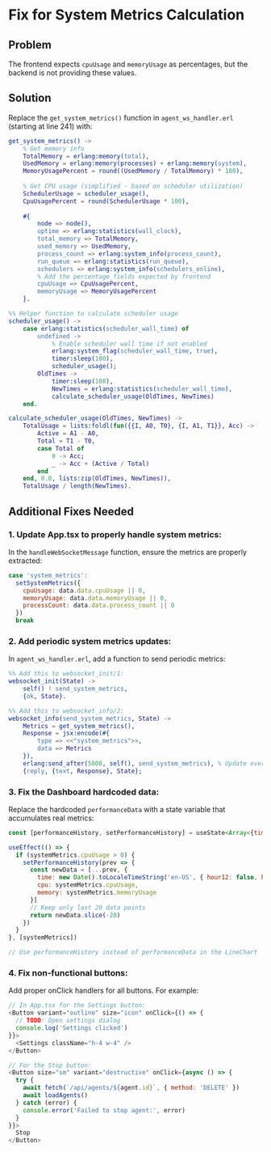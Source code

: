 # Fix for System Metrics Calculation

## Problem
The frontend expects `cpuUsage` and `memoryUsage` as percentages, but the backend is not providing these values.

## Solution

Replace the `get_system_metrics()` function in `agent_ws_handler.erl` (starting at line 241) with:

```erlang
get_system_metrics() ->
    % Get memory info
    TotalMemory = erlang:memory(total),
    UsedMemory = erlang:memory(processes) + erlang:memory(system),
    MemoryUsagePercent = round((UsedMemory / TotalMemory) * 100),
    
    % Get CPU usage (simplified - based on scheduler utilization)
    SchedulerUsage = scheduler_usage(),
    CpuUsagePercent = round(SchedulerUsage * 100),
    
    #{
        node => node(),
        uptime => erlang:statistics(wall_clock),
        total_memory => TotalMemory,
        used_memory => UsedMemory,
        process_count => erlang:system_info(process_count),
        run_queue => erlang:statistics(run_queue),
        schedulers => erlang:system_info(schedulers_online),
        % Add the percentage fields expected by frontend
        cpuUsage => CpuUsagePercent,
        memoryUsage => MemoryUsagePercent
    }.

%% Helper function to calculate scheduler usage
scheduler_usage() ->
    case erlang:statistics(scheduler_wall_time) of
        undefined ->
            % Enable scheduler wall time if not enabled
            erlang:system_flag(scheduler_wall_time, true),
            timer:sleep(100),
            scheduler_usage();
        OldTimes ->
            timer:sleep(100),
            NewTimes = erlang:statistics(scheduler_wall_time),
            calculate_scheduler_usage(OldTimes, NewTimes)
    end.

calculate_scheduler_usage(OldTimes, NewTimes) ->
    TotalUsage = lists:foldl(fun({{I, A0, T0}, {I, A1, T1}}, Acc) ->
        Active = A1 - A0,
        Total = T1 - T0,
        case Total of
            0 -> Acc;
            _ -> Acc + (Active / Total)
        end
    end, 0.0, lists:zip(OldTimes, NewTimes)),
    TotalUsage / length(NewTimes).
```

## Additional Fixes Needed

### 1. Update App.tsx to properly handle system metrics:

In the `handleWebSocketMessage` function, ensure the metrics are properly extracted:

```javascript
case 'system_metrics':
  setSystemMetrics({
    cpuUsage: data.data.cpuUsage || 0,
    memoryUsage: data.data.memoryUsage || 0,
    processCount: data.data.process_count || 0
  })
  break
```

### 2. Add periodic system metrics updates:

In `agent_ws_handler.erl`, add a function to send periodic metrics:

```erlang
%% Add this to websocket_init/1:
websocket_init(State) ->
    self() ! send_system_metrics,
    {ok, State}.

%% Add this to websocket_info/2:
websocket_info(send_system_metrics, State) ->
    Metrics = get_system_metrics(),
    Response = jsx:encode(#{
        type => <<"system_metrics">>,
        data => Metrics
    }),
    erlang:send_after(5000, self(), send_system_metrics), % Update every 5 seconds
    {reply, {text, Response}, State};
```

### 3. Fix the Dashboard hardcoded data:

Replace the hardcoded `performanceData` with a state variable that accumulates real metrics:

```javascript
const [performanceHistory, setPerformanceHistory] = useState<Array<{time: string, cpu: number, memory: number}>>([])

useEffect(() => {
  if (systemMetrics.cpuUsage > 0) {
    setPerformanceHistory(prev => {
      const newData = [...prev, {
        time: new Date().toLocaleTimeString('en-US', { hour12: false, hour: '2-digit', minute: '2-digit' }),
        cpu: systemMetrics.cpuUsage,
        memory: systemMetrics.memoryUsage
      }]
      // Keep only last 20 data points
      return newData.slice(-20)
    })
  }
}, [systemMetrics])

// Use performanceHistory instead of performanceData in the LineChart
```

### 4. Fix non-functional buttons:

Add proper onClick handlers for all buttons. For example:

```javascript
// In App.tsx for the Settings button:
<Button variant="outline" size="icon" onClick={() => {
  // TODO: Open settings dialog
  console.log('Settings clicked')
}}>
  <Settings className="h-4 w-4" />
</Button>

// For the Stop button:
<Button size="sm" variant="destructive" onClick={async () => {
  try {
    await fetch(`/api/agents/${agent.id}`, { method: 'DELETE' })
    await loadAgents()
  } catch (error) {
    console.error('Failed to stop agent:', error)
  }
}}>
  Stop
</Button>
```